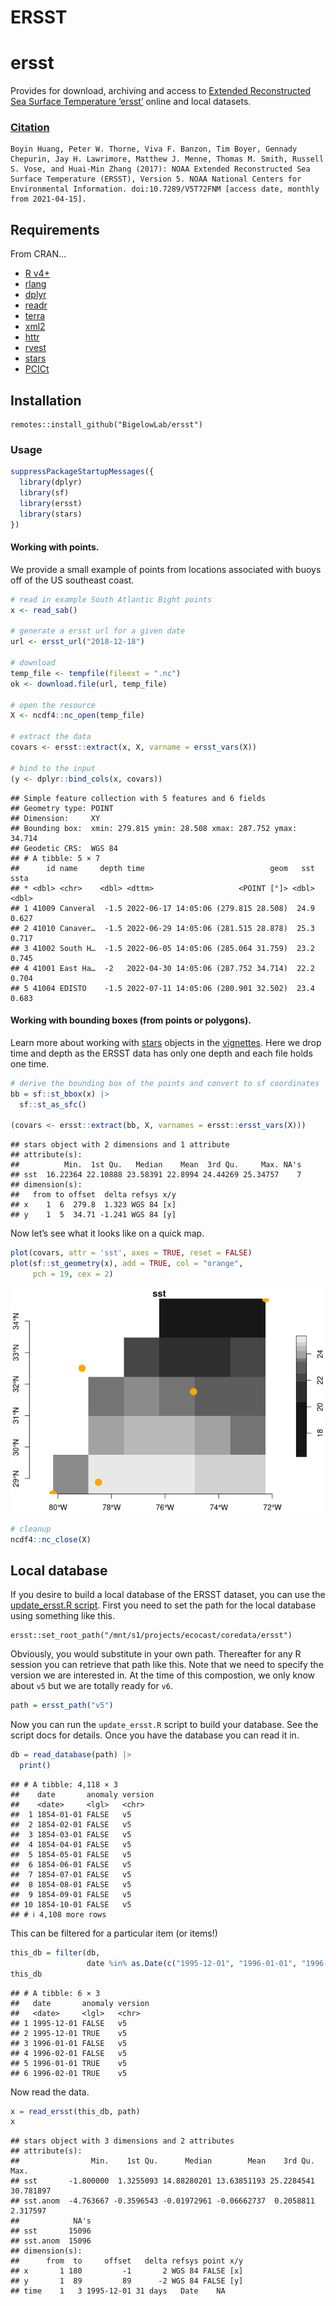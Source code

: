 ERSST
================

# ersst

Provides for download, archiving and access to [Extended Reconstructed
Sea Surface Temperature
‘ersst’](https://www.ncei.noaa.gov/products/extended-reconstructed-sst)
online and local datasets.

### [Citation](https://www.ncei.noaa.gov/access/metadata/landing-page/bin/iso?id=gov.noaa.ncdc:C00927)

    Boyin Huang, Peter W. Thorne, Viva F. Banzon, Tim Boyer, Gennady Chepurin, Jay H. Lawrimore, Matthew J. Menne, Thomas M. Smith, Russell S. Vose, and Huai-Min Zhang (2017): NOAA Extended Reconstructed Sea Surface Temperature (ERSST), Version 5. NOAA National Centers for Environmental Information. doi:10.7289/V5T72FNM [access date, monthly from 2021-04-15].

## Requirements

From CRAN…

- [R v4+](https://www.r-project.org/)
- [rlang](https://CRAN.R-project.org/package=rlang)
- [dplyr](https://CRAN.R-project.org/package=dplyr)
- [readr](https://CRAN.R-project.org/package=readr)
- [terra](https://CRAN.R-project.org/package=terra)
- [xml2](https://CRAN.R-project.org/package=xml2)
- [httr](https://CRAN.R-project.org/package=httr)
- [rvest](https://CRAN.R-project.org/package=rvest)
- [stars](https://CRAN.R-project.org/package=stars)
- [PCICt](https://CRAN.R-project.org/package=PCICt)

## Installation

    remotes::install_github("BigelowLab/ersst")

### Usage

``` r
suppressPackageStartupMessages({
  library(dplyr)
  library(sf)
  library(ersst)
  library(stars)
})
```

#### Working with points.

We provide a small example of points from locations associated with
buoys off of the US southeast coast.

``` r
# read in example South Atlantic Bight points
x <- read_sab()

# generate a ersst url for a given date
url <- ersst_url("2018-12-18")

# download
temp_file <- tempfile(fileext = ".nc")
ok <- download.file(url, temp_file)

# open the resource
X <- ncdf4::nc_open(temp_file)

# extract the data 
covars <- ersst::extract(x, X, varname = ersst_vars(X))

# bind to the input
(y <- dplyr::bind_cols(x, covars))
```

    ## Simple feature collection with 5 features and 6 fields
    ## Geometry type: POINT
    ## Dimension:     XY
    ## Bounding box:  xmin: 279.815 ymin: 28.508 xmax: 287.752 ymax: 34.714
    ## Geodetic CRS:  WGS 84
    ## # A tibble: 5 × 7
    ##      id name     depth time                            geom   sst  ssta
    ## * <dbl> <chr>    <dbl> <dttm>                   <POINT [°]> <dbl> <dbl>
    ## 1 41009 Canveral  -1.5 2022-06-17 14:05:06 (279.815 28.508)  24.9 0.627
    ## 2 41010 Canaver…  -1.5 2022-06-29 14:05:06 (281.515 28.878)  25.3 0.717
    ## 3 41002 South H…  -1.5 2022-06-05 14:05:06 (285.064 31.759)  23.2 0.745
    ## 4 41001 East Ha…  -2   2022-04-30 14:05:06 (287.752 34.714)  22.2 0.704
    ## 5 41004 EDISTO    -1.5 2022-07-11 14:05:06 (280.901 32.502)  23.4 0.683

#### Working with bounding boxes (from points or polygons).

Learn more about working with
[stars](https://CRAN.R-project.org/package=stars) objects in the
[vignettes](https://r-spatial.github.io/stars/). Here we drop time and
depth as the ERSST data has only one depth and each file holds one time.

``` r
# derive the bounding box of the points and convert to sf coordinates
bb = sf::st_bbox(x) |>
  sf::st_as_sfc()

(covars <- ersst::extract(bb, X, varnames = ersst::ersst_vars(X)))
```

    ## stars object with 2 dimensions and 1 attribute
    ## attribute(s):
    ##          Min.  1st Qu.   Median    Mean  3rd Qu.     Max. NA's
    ## sst  16.22364 22.10888 23.58391 22.8994 24.44269 25.34757    7
    ## dimension(s):
    ##   from to offset  delta refsys x/y
    ## x    1  6  279.8  1.323 WGS 84 [x]
    ## y    1  5  34.71 -1.241 WGS 84 [y]

Now let’s see what it looks like on a quick map.

``` r
plot(covars, attr = 'sst', axes = TRUE, reset = FALSE)
plot(sf::st_geometry(x), add = TRUE, col = "orange", 
     pch = 19, cex = 2)
```

![](README_files/figure-gfm/unnamed-chunk-4-1.png)<!-- -->

``` r
# cleanup
ncdf4::nc_close(X)
```

## Local database

If you desire to build a local database of the ERSST dataset, you can
use the [update_ersst.R script](inst/scripts/update_ersst.R). First you
need to set the path for the local database using something like this.

    ersst::set_root_path("/mnt/s1/projects/ecocast/coredata/ersst")

Obviously, you would substitute in your own path. Thereafter for any R
session you can retrieve that path like this. Note that we need to
specify the version we are interested in. At the time of this
compostion, we only know about `v5` but we are totally ready for `v6`.

``` r
path = ersst_path("v5")
```

Now you can run the `update_ersst.R` script to build your database. See
the script docs for details. Once you have the database you can read it
in.

``` r
db = read_database(path) |>
  print()
```

    ## # A tibble: 4,118 × 3
    ##    date       anomaly version
    ##    <date>     <lgl>   <chr>  
    ##  1 1854-01-01 FALSE   v5     
    ##  2 1854-02-01 FALSE   v5     
    ##  3 1854-03-01 FALSE   v5     
    ##  4 1854-04-01 FALSE   v5     
    ##  5 1854-05-01 FALSE   v5     
    ##  6 1854-06-01 FALSE   v5     
    ##  7 1854-07-01 FALSE   v5     
    ##  8 1854-08-01 FALSE   v5     
    ##  9 1854-09-01 FALSE   v5     
    ## 10 1854-10-01 FALSE   v5     
    ## # ℹ 4,108 more rows

This can be filtered for a particular item (or items!)

``` r
this_db = filter(db,
                 date %in% as.Date(c("1995-12-01", "1996-01-01", "1996-02-01")))
this_db
```

    ## # A tibble: 6 × 3
    ##   date       anomaly version
    ##   <date>     <lgl>   <chr>  
    ## 1 1995-12-01 FALSE   v5     
    ## 2 1995-12-01 TRUE    v5     
    ## 3 1996-01-01 FALSE   v5     
    ## 4 1996-02-01 FALSE   v5     
    ## 5 1996-01-01 TRUE    v5     
    ## 6 1996-02-01 TRUE    v5

Now read the data.

``` r
x = read_ersst(this_db, path)
x
```

    ## stars object with 3 dimensions and 2 attributes
    ## attribute(s):
    ##                Min.    1st Qu.      Median        Mean    3rd Qu.      Max.
    ## sst       -1.800000  1.3255093 14.88280201 13.63851193 25.2284541 30.781897
    ## sst.anom  -4.763667 -0.3596543 -0.01972961 -0.06662737  0.2058811  2.317597
    ##            NA's
    ## sst       15096
    ## sst.anom  15096
    ## dimension(s):
    ##      from  to     offset   delta refsys point x/y
    ## x       1 180         -1       2 WGS 84 FALSE [x]
    ## y       1  89         89      -2 WGS 84 FALSE [y]
    ## time    1   3 1995-12-01 31 days   Date    NA
